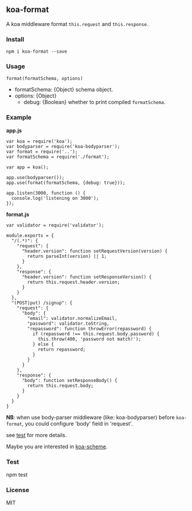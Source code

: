 ## koa-format

A koa middleware format `this.request` and `this.response`.

### Install

    npm i koa-format --save
    
### Usage

    format(formatSchema, options)

- formatSchema: {Object} schema object.
- options: {Object}
  - debug: {Boolean} whether to print compiled `formatSchema`.

### Example

**app.js**

```
var koa = require('koa');
var bodyparser = require('koa-bodyparser');
var format = require('..');
var formatSchema = require('./format');

var app = koa();

app.use(bodyparser());
app.use(format(formatSchema, {debug: true}));

app.listen(3000, function () {
  console.log('listening on 3000');
});
```

**format.js**

```
var validator = require('validator');

module.exports = {
  "/(.*)": {
    "request": {
      "header.version": function setRequestVersion(version) {
        return parseInt(version) || 1;
      }
    },
    "response": {
      "header.version": function setResponseVersion() {
        return this.request.header.version;
      }
    }
  },
  "(POST|put) /signup": {
    "request": {
      "body": {
        "email": validator.normalizeEmail,
        "password": validator.toString,
        "repassword": function throwError(repassword) {
          if (repassword !== this.request.body.password) {
            this.throw(400, 'password not match!');
          } else {
            return repassword;
          }
        }
      }
    },
    "response": {
      "body": function setResponseBody() {
        return this.request.body;
      }
    }
  }
}
```
**NB**: when use body-parser middleware (like: koa-bodyparser) before `koa-format`, you could configure 'body' field in 'request'.

see [test](https://github.com/nswbmw/koa-format/test/test.js) for more details.

Maybe you are interested in [koa-scheme](https://www.npmjs.com/package/koa-scheme).

### Test

   npm test

### License

MIT